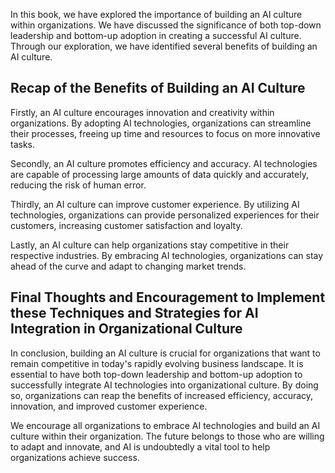 
In this book, we have explored the importance of building an AI culture within organizations. We have discussed the significance of both top-down leadership and bottom-up adoption in creating a successful AI culture. Through our exploration, we have identified several benefits of building an AI culture.

Recap of the Benefits of Building an AI Culture
-----------------------------------------------

Firstly, an AI culture encourages innovation and creativity within organizations. By adopting AI technologies, organizations can streamline their processes, freeing up time and resources to focus on more innovative tasks.

Secondly, an AI culture promotes efficiency and accuracy. AI technologies are capable of processing large amounts of data quickly and accurately, reducing the risk of human error.

Thirdly, an AI culture can improve customer experience. By utilizing AI technologies, organizations can provide personalized experiences for their customers, increasing customer satisfaction and loyalty.

Lastly, an AI culture can help organizations stay competitive in their respective industries. By embracing AI technologies, organizations can stay ahead of the curve and adapt to changing market trends.

Final Thoughts and Encouragement to Implement these Techniques and Strategies for AI Integration in Organizational Culture
--------------------------------------------------------------------------------------------------------------------------

In conclusion, building an AI culture is crucial for organizations that want to remain competitive in today's rapidly evolving business landscape. It is essential to have both top-down leadership and bottom-up adoption to successfully integrate AI technologies into organizational culture. By doing so, organizations can reap the benefits of increased efficiency, accuracy, innovation, and improved customer experience.

We encourage all organizations to embrace AI technologies and build an AI culture within their organization. The future belongs to those who are willing to adapt and innovate, and AI is undoubtedly a vital tool to help organizations achieve success.